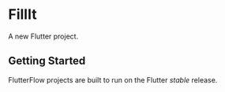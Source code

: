 # FillIt

A new Flutter project.

## Getting Started

FlutterFlow projects are built to run on the Flutter _stable_ release.
